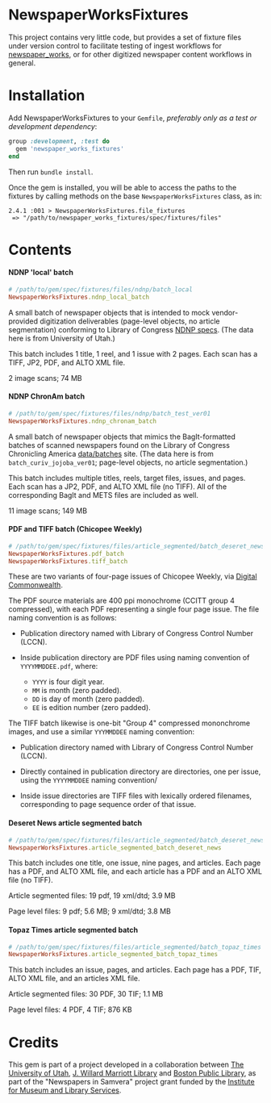 NewspaperWorksFixtures
===================================================

This project contains very little code, but provides a set of fixture files under
version control to facilitate testing of ingest workflows for [newspaper_works](https://github.com/marriott-library/newspaper_works),
or for other digitized newspaper content workflows in general.

# Installation

Add NewspaperWorksFixtures to your `Gemfile`, _preferably only as a test or
development dependency_:

```ruby
group :development, :test do
  gem 'newspaper_works_fixtures'
end
```

Then run `bundle install`.

Once the gem is installed, you will be able to access the paths to the fixtures by
calling methods on the base `NewspaperWorksFixtures` class, as in:

```
2.4.1 :001 > NewspaperWorksFixtures.file_fixtures
 => "/path/to/newspaper_works_fixtures/spec/fixtures/files"
```

# Contents

#### NDNP 'local' batch
```ruby
# /path/to/gem/spec/fixtures/files/ndnp/batch_local
NewspaperWorksFixtures.ndnp_local_batch
```

A small batch of newspaper objects that is intended to mock vendor-provided
digitization deliverables (page-level objects, no article segmentation)
conforming to Library of Congress [NDNP specs](http://www.loc.gov/ndnp/guidelines/NDNP_201820TechNotes.pdf).
(The data here is from University of Utah.)

This batch includes 1 title, 1 reel, and 1 issue with 2 pages. Each scan has a
TIFF, JP2, PDF, and ALTO XML file.

2 image scans; 74 MB

#### NDNP ChronAm batch
```ruby
# /path/to/gem/spec/fixtures/files/ndnp/batch_test_ver01
NewspaperWorksFixtures.ndnp_chronam_batch
```

A small batch of newspaper objects that mimics the BagIt-formatted batches of scanned newspapers
found on the Library of Congress Chronicling America [data/batches](https://chroniclingamerica.loc.gov/data/batches/) site.
(The data here is from `batch_curiv_jojoba_ver01`; page-level objects, no
article segmentation.)

This batch includes multiple titles, reels, target files, issues, and pages. Each scan has a
JP2, PDF, and ALTO XML file (no TIFF). All of the corresponding BagIt and METS
files are included as well.

11 image scans; 149 MB

#### PDF and TIFF batch (Chicopee Weekly)
```ruby
# /path/to/gem/spec/fixtures/files/article_segmented/batch_deseret_news
NewspaperWorksFixtures.pdf_batch
NewspaperWorksFixtures.tiff_batch
```
These are two variants of four-page issues of Chicopee Weekly, via 
[Digital Commonwealth](https://www.digitalcommonwealth.org/collections/commonwealth-oai:xd07gx07n).

The PDF source materials are 400 ppi monochrome (CCITT group 4 compressed),
with each PDF representing a single four page issue.  The file naming convention
is as follows:

- Publication directory named with Library of Congress Control Number (LCCN).

- Inside publication directory are PDF files using naming convention of
  `YYYYMMDDEE.pdf`, where:
  - `YYYY` is four digit year.
  - `MM` is month (zero padded).
  - `DD` is day of month (zero padded).
  - `EE` is edition number (zero padded).

The TIFF batch likewise is one-bit "Group 4" compressed mononchrome images,
and use a similar `YYYMMDDEE` naming convention:

- Publication directory named with Library of Congress Control Number (LCCN).

- Directly contained in publication directory are directories, one per issue,
  using the `YYYYMMDDEE` naming convention/

- Inside issue directories are TIFF files with lexically ordered filenames,
  corresponding to page sequence order of that issue.

#### Deseret News article segmented batch
```ruby
# /path/to/gem/spec/fixtures/files/article_segmented/batch_deseret_news
NewspaperWorksFixtures.article_segmented_batch_deseret_news
```

This batch includes one title, one issue, nine pages, and articles. Each page has a PDF, and ALTO XML file, and each article has a PDF and an ALTO XML file (no TIFF).

Article segmented files: 19 pdf, 19 xml/dtd; 3.9 MB

Page level files: 9 pdf; 5.6 MB; 9 xml/dtd; 3.8 MB

#### Topaz Times article segmented batch
```ruby
# /path/to/gem/spec/fixtures/files/article_segmented/batch_topaz_times
NewspaperWorksFixtures.article_segmented_batch_topaz_times
```

This batch includes an issue, pages, and articles. Each page has a PDF, TIF, ALTO XML file, and an articles XML file.

Article segmented files: 30 PDF, 30 TIF; 1.1 MB

Page level files: 4 PDF, 4 TIF; 876 KB

# Credits

This gem is part of a project developed in a collaboration between
[The University of Utah](https://www.utah.edu/), [J. Willard Marriott Library](https://www.lib.utah.edu/ß) and
[Boston Public Library](https://www.bpl.org/), as part of the "Newspapers in Samvera" project
grant funded by the [Institute for Museum and Library Services](https:///imls.gov).
